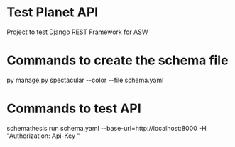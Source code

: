 # Test Planet API
Project to test Django REST Framework for ASW

# Commands to create the schema file
py manage.py spectacular --color --file schema.yaml

# Commands to test API
schemathesis run schema.yaml --base-url=http://localhost:8000 -H "Authorization: Api-Key <api-key>"